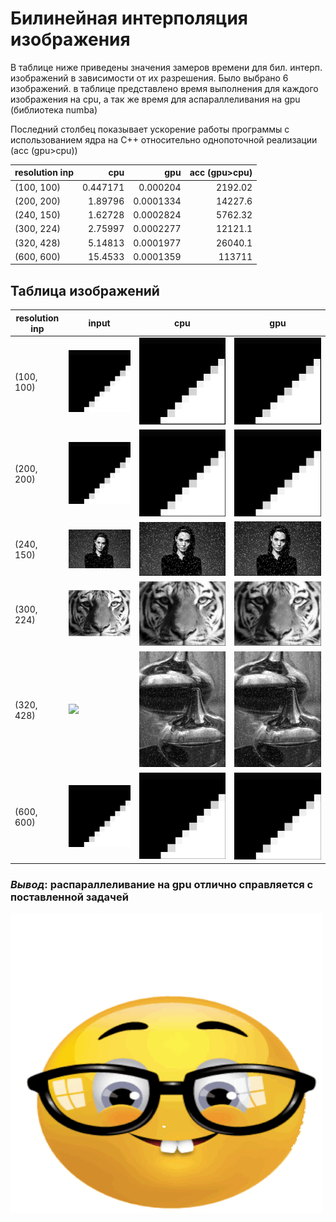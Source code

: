 <div>
    <h1>Билинейная интерполяция изображения</h1>
    <p>В таблице ниже приведены значения замеров времени для бил. интерп. изображений в зависимости от их разрешения. Было выбрано 6 изображений. в таблице представлено время выполнения для каждого изображения на cpu, а так же время для аспараллеливания на gpu (библиотека numba)</p>
    <p>Последний столбец показывает ускорение работы программы с использованием ядра на C++ относительно однопоточной реализации (acc (gpu>cpu))</p>
</div>

| resolution inp   |       cpu |       gpu |   acc (gpu>cpu) |
|:-----------------|----------:|----------:|----------------:|
| (100, 100)       |  0.447171 | 0.000204  |      2192.02    |
| (200, 200)       |  1.89796  | 0.0001334 |     14227.6     |
| (240, 150)       |  1.62728  | 0.0002824 |      5762.32    |
| (300, 224)       |  2.75997  | 0.0002277 |     12121.1     |
| (320, 428)       |  5.14813  | 0.0001977 |     26040.1     |
| (600, 600)       | 15.4533   | 0.0001359 |    113711       |

<div>
    <h2>Таблица изображений</h2>
</div>


| resolution inp | input              | cpu                                  | gpu                                  |
|----------------|--------------------|--------------------------------------|--------------------------------------|
| (100, 100)     | ![](input/100.bmp) | ![](output/bilenear_cpu100x100.bmp) | ![](output/bilenear_gpu100x100.bmp) |
| (200, 200)     | ![](input/200.bmp) | ![](output/bilenear_cpu200x200.bmp) | ![](output/bilenear_gpu200x200.bmp) |
| (240, 150)     | ![](input/240.bmp) | ![](output/bilenear_cpu240x150.bmp) | ![](output/bilenear_gpu240x150.bmp) |
| (300, 224)     | ![](input/300.bmp) | ![](output/bilenear_cpu300x224.bmp) | ![](output/bilenear_gpu300x224.bmp) |
| (320, 428)     | ![](input/320.bmp) | ![](output/bilenear_cpu320x428.bmp) | ![](output/bilenear_gpu320x428.bmp) |
|  (600, 600)    | ![](input/600.bmp) | ![](output/bilenear_cpu600x600.bmp) | ![](output/bilenear_gpu600x600.bmp) |


<h3><i>Вывод</i>: распараллеливание на gpu отлично справляется с поставленной задачей </h3>

![](https://github.com/LexeyPivloy/hpc-pavlov/blob/main/static/nerd-bil.gif)
